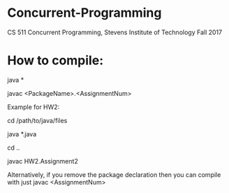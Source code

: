 # Concurrent-Programming

CS 511 Concurrent Programming, Stevens Institute of Technology Fall 2017

# How to compile:
java *

javac \<PackageName>.\<AssignmentNum>

Example for HW2:

  cd /path/to/java/files

  java *.java

  cd ..

  javac HW2.Assignment2

Alternatively, if you remove the package declaration then you can compile with just javac \<AssignmentNum>
